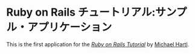 # Ruby on Rails チュートリアル:サンプル・アプリケーション
This is the first application for the
[*Ruby on Rails Tutorial*](http://railstutorial.jp/)
by [Michael Hartl](http://michaelhartl.com/).
